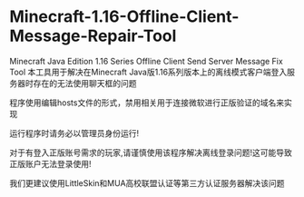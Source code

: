 # Minecraft-1.16-Offline-Client-Message-Repair-Tool
Minecraft Java Edition 1.16 Series Offline Client Send Server Message Fix Tool
本工具用于解决在Minecraft Java版1.16系列版本上的离线模式客户端登入服务器时存在的无法使用聊天框的问题

程序使用编辑hosts文件的形式，禁用相关用于连接微软进行正版验证的域名来实现

运行程序时请务必以管理员身份运行!

对于有登入正版账号需求的玩家,请谨慎使用该程序解决离线登录问题!这可能导致正版账户无法登录使用!

我们更建议使用LittleSkin和MUA高校联盟认证等第三方认证服务器解决该问题
